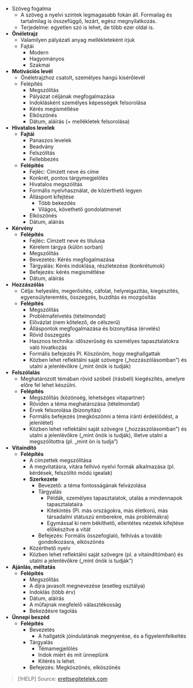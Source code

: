 - Szöveg fogalma
    - A szöveg a nyelvi szintek legmagasabb fokán áll. Formailag és tartalmilag is összefüggő, lezárt, egész megnyilatkozás.
    - Terjedelme: egyetlen szó is lehet, de több ezer oldal is.
- **Önéletrajz**
	- Valamilyen pályázati anyag mellékleteként írjuk
	- Fajtái
		- Modern
		- Hagyományos
		- Szakmai
- **Motivációs levél**
	- Önéletrajzhoz csatolt, személyes hangú kísérőlevél
	- Felépítés
		- Megszólítás
		- Pályázat céljának megfogalmazása
		- Indoklásként személyes képességek felsorolása
		- Kérés megismétlése
		- Elköszönés
		- Dátum, aláírás (+ mellékletek felsorolása)
- **Hivatalos levelek**
    - **Fajtái**
        - Panaszos levelek
        - Beadvány
        - Felszólítás
        - Fellebbezés
    - **Felépítés**
        - Fejléc: Címzett neve és címe
        - Konkrét, pontos tárgymegjelölés
        - Hivatalos megszólítás
        - Formális nyelvhasználat, de közérthető legyen
        - Álláspont kifejtése
            - Több bekezdés
            - Világos, követhető gondolatmenet
        - Elköszönés
        - Dátum, aláírás
- **Kérvény**
    - **Felépítés**
        - Fejléc: Címzett neve és titulusa
        - Kérelem tárgya (külön sorban)
        - Megszólítás
        - Bevezetés: Kérés megfogalmazása
        - Tárgyalás: Kérés indoklása, részletezése (konkrétumok)
        - Befejezés: kérés megismétlése
        - Dátum, aláírás
- **Hozzászólás**
    - Célja: helyeslés, megerősítés, cáfolat, helyreigazítás, kiegészítés, egyensúlyteremtés, összegzés, buzdítás és mozgósítás
    - **Felépítés**
        - Megszólítás
        - Problémafelvetés (tételmondat)
        - Elővázlat (nem kőtelező, de célszerű)
        - Álláspontok megfogalmazása és bizonyítása (érvelés)
        - Rövid összegzés
        - Hasznos technika: időszerűség és személyes tapasztalatokra való hivatkozás
        - Formális befejezés Pl. Köszönöm, hogy meghallgattak
        - Közben lehet reflektálni saját szövegre („hozzászólásomban”) és utalni a jelenlévőkre („mint önök is tudják)
- **Felszólalás**
    - Meghatározott témában rövid szóbeli (írásbeli) kiegészítés, amelyre előre fel lehet készülni.
    - **Felépítés**
        - Megszólítás (közönség, lehetséges vitapartner)
        - Röviden a téma meghatározása (tételmondat)
        - Érvek felsorolása (bizonyítás)
        - Formális befejezés (megköszönni a téma iránti érdeklődést, a jelenlétet)
        - Közben lehet reflektálni saját szövegre („hozzászólásomban”) és utalni a jelenlévőkre („mint önök is tudják), illetve utalni a megszólítottra (pl. „mint ön is tudja”)
- **Vitaindító**
    - **Felépítés**
        - A címzettek megszólítása
        - A megvitatásra, vitára felhívó nyelvi formák alkalmazása (pl. kérdések, felszólító módú igealak)
        - **Szerkezete**
            - Bevezető: a téma fontosságának felvázolása
            - Tárgyalás
                - Példák, személyes tapasztalatok, utalás a mindennapok tapasztalataira
                - Kitekintés (Pl. más országokra, más életkorú, más társadalmi státuszú emberekre, más problémákra)
                - Egymással ki nem békíthető, ellentétes nézetek kifejtése előkészítve a vitát
            - Befejezés: Formális összefoglaló, felhívás a tovább gondolkozásra, elköszönés
        - Közérthető nyelv
        - Közben lehet reflektálni saját szövegre (pl. a vitaindítómban) és utalni a jelenlévőkre („mint önök is tudják”)
- **Ajánlás, méltatás**
    - **Felépítés**
        - Megszólítás
        - A díjra javasolt megnevezése (esetleg osztálya)
        - Indoklás (több érv)
        - Dátum, aláírás
        - A műfajnak megfelelő választékosság
        - Bekezdésre tagolás
- **Ünnepi beszéd**
    - **Felépítés**
        - Bevezetés
            - A hallgatók jóindulatának megnyerése, és a figyelemfelkeltés
        - Tárgyalás
            - Témamegjelölés
            - Indok miért és mit ünneplünk
            - Kitérés is lehet.
        - Befejezés: Megköszönés, elköszönés

> [!HELP] Source: [erettsegitetelek.com](https://erettsegitetelek.com/2021/02/a-tovabbtanulashoz-illetve-a-munka-vilagahoz-szukseges-szovegtipusok/)
